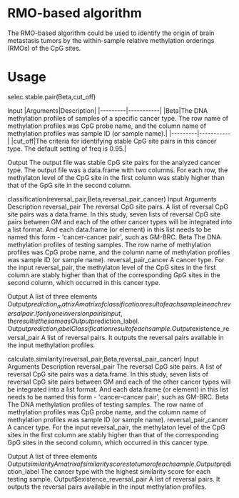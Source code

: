 # RMO-based algorithm
The RMO-based algorithm could be used to identify the origin of brain metastasis tumors by the within-sample relative methylation orderings (RMOs) of the CpG sites.
# Usage
selec.stable.pair(Beta,cut_off)

Input
|Arguments|Description|
|---------|-----------|
|Beta|The DNA methylation profiles of samples of a specific cancer type. The row name of methylation profiles was CpG probe name, and the column name of methylation profiles was sample ID (or sample name).|
|---------|-----------|
|cut_off|The criteria for identifying stable CpG site pairs in this cancer type. The default setting of freq is 0.95.|


Output
The output file was stable CpG site pairs for the analyzed cancer type. The output file was a data.frame with two columns. For each row, the methylaton level of the CpG site in the first column was stably higher than that of the GpG site in the second column.

classification(reversal_pair,Beta,reversal_pair_cancer)
Input
Arguments	Description
reversal_pair	The reversal CpG site pairs. A list of reversal CpG site pairs was a data.frame. In this study, seven lists of reversal CpG site pairs between GM and each of the other cancer types will be integrated into a list format. And each data.frame (or element) in this list needs to be named this form - 'cancer-cancer pair', such as GM-BRC.
Beta	The DNA methylation profiles of testing samples. The row name of methylation profiles was CpG probe name, and the column name of methylation profiles was sample ID (or sample name).
reversal_pair_cancer	A cancer type. For the input reversal_pair, the methylaton level of the CpG sites in the first column are stably higher than that of the corresponding GpG sites in the second column, which occurred in this cancer type. 

Output
A list of three elements 
Output$prediction_matrix	A matrix of classification result of each sample in each reversal pair. If only one inversion pair is input, the result is the same as Output$prediction_label.
Output$prediction_label	Classification result of each sample.
Output$existence_reversal_pair	A list of reversal pairs. It outputs the reversal pairs available in the input methylation profiles.


calculate.similarity(reversal_pair,Beta,reversal_pair_cancer)
Input
Arguments	Description
reversal_pair	The reversal CpG site pairs. A list of reversal CpG site pairs was a data.frame. In this study, seven lists of reversal CpG site pairs between GM and each of the other cancer types will be integrated into a list format. And each data.frame (or element) in this list needs to be named this form - 'cancer-cancer pair', such as GM-BRC.
Beta	The DNA methylation profiles of testing samples. The row name of methylation profiles was CpG probe name, and the column name of methylation profiles was sample ID (or sample name).
reversal_pair_cancer	A cancer type. For the input reversal_pair, the methylaton level of the CpG sites in the first column are stably higher than that of the corresponding GpG sites in the second column, which occurred in this cancer type. 

Output
A list of three elements 
Output$similarity	A matrix of similarity scores to tumor of each sample.
Output$prediction_label	The cancer type with the highest similarity score for each testing sample.
Output$existence_reversal_pair	A list of reversal pairs. It outputs the reversal pairs available in the input methylation profiles.
